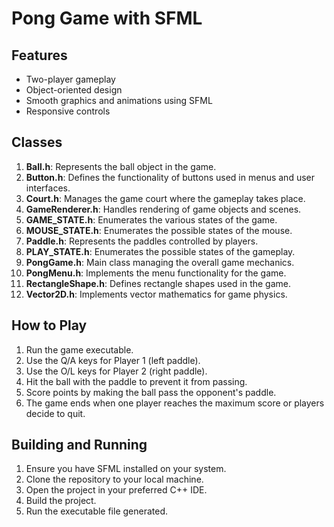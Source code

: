 <!DOCTYPE html>
<html lang="en">

<body>
    <h1>Pong Game with SFML</h1>
    <h2>Features</h2>
    <ul>
        <li>Two-player gameplay</li>
        <li>Object-oriented design</li>
        <li>Smooth graphics and animations using SFML</li>
        <li>Responsive controls</li>
    </ul>
    <h2>Classes</h2>
    <ol>
        <li><strong>Ball.h</strong>: Represents the ball object in the game.</li>
        <li><strong>Button.h</strong>: Defines the functionality of buttons used in menus and user interfaces.</li>
        <li><strong>Court.h</strong>: Manages the game court where the gameplay takes place.</li>
        <li><strong>GameRenderer.h</strong>: Handles rendering of game objects and scenes.</li>
        <li><strong>GAME_STATE.h</strong>: Enumerates the various states of the game.</li>
        <li><strong>MOUSE_STATE.h</strong>: Enumerates the possible states of the mouse.</li>
        <li><strong>Paddle.h</strong>: Represents the paddles controlled by players.</li>
        <li><strong>PLAY_STATE.h</strong>: Enumerates the possible states of the gameplay.</li>
        <li><strong>PongGame.h</strong>: Main class managing the overall game mechanics.</li>
        <li><strong>PongMenu.h</strong>: Implements the menu functionality for the game.</li>
        <li><strong>RectangleShape.h</strong>: Defines rectangle shapes used in the game.</li>
        <li><strong>Vector2D.h</strong>: Implements vector mathematics for game physics.</li>
    </ol>
    <h2>How to Play</h2>
    <ol>
        <li>Run the game executable.</li>
        <li>Use the Q/A keys for Player 1 (left paddle).</li>
        <li>Use the O/L keys for Player 2 (right paddle).</li>
        <li>Hit the ball with the paddle to prevent it from passing.</li>
        <li>Score points by making the ball pass the opponent's paddle.</li>
        <li>The game ends when one player reaches the maximum score or players decide to quit.</li>
    </ol>
    <h2>Building and Running</h2>
    <ol>
        <li>Ensure you have SFML installed on your system.</li>
        <li>Clone the repository to your local machine.</li>
        <li>Open the project in your preferred C++ IDE.</li>
        <li>Build the project.</li>
        <li>Run the executable file generated.</li>
    </ol>
   
  
</body>
</html>
